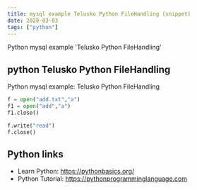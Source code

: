 ```yaml
---
title: mysql example Telusko Python FileHandling (snippet)
date: 2020-03-03
tags: ["python"]
---
```

Python mysql example 'Telusko Python FileHandling'


## python Telusko Python FileHandling

Python mysql example: Telusko Python FileHandling

```python
f = open("add.txt","a")
f1 = open("add","a")
f1.close()

f.write("read")
f.close()

```

## Python links

- Learn Python: https://pythonbasics.org/
- Python Tutorial: https://pythonprogramminglanguage.com
